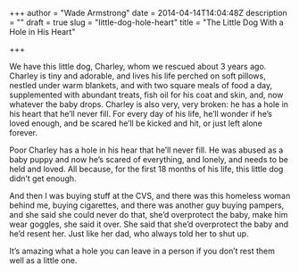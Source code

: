 +++
author = "Wade Armstrong"
date = 2014-04-14T14:04:48Z
description = ""
draft = true
slug = "little-dog-hole-heart"
title = "The Little Dog With a Hole in His Heart"

+++


We have this little dog, Charley, whom we rescued about 3 years ago. Charley is tiny and adorable, and lives his life perched on soft pillows, nestled under warm blankets, and with two square meals of food a day, supplemented with abundant treats, fish oil for his coat and skin, and, now whatever the baby drops. Charley is also very, very broken: he has a hole in his heart that he’ll never fill. For every day of his life, he’ll wonder if he’s loved enough, and be scared he’ll be kicked and hit, or just left alone forever.

Poor Charley has a hole in his hear that he’ll never fill. He was abused as a baby puppy and now he’s scared of everything, and lonely, and needs to be held and loved. All because, for the first 18 months of his life, this little dog didn’t get enough.

And then I was buying stuff at the CVS, and there was this homeless woman behind me, buying cigarettes, and there was another guy buying pampers, and she said she could never do that, she’d overprotect the baby, make him wear goggles, she said it over. She said that she’d overprotect the baby and he’d resent her. Just like her dad, who always told her to shut up.

It’s amazing what a hole you can leave in a person if you don’t rest them well as a little one.

